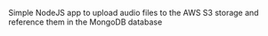 Simple NodeJS app to upload audio files to the AWS S3 storage and reference them in the MongoDB database